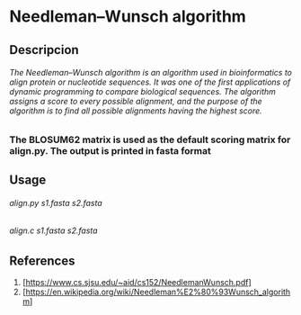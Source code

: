 # **Needleman–Wunsch algorithm**

## **Descripcion**

###### The Needleman–Wunsch algorithm is an algorithm used in bioinformatics to align protein or nucleotide sequences. It was one of the first applications of dynamic programming to compare biological sequences. The algorithm assigns a score to every possible alignment, and the purpose of the algorithm is to find all possible alignments having the highest score.
### The BLOSUM62 matrix is used as the default scoring matrix for align.py. The output is printed in fasta format

## **Usage**

###### align.py s1.fasta s2.fasta

###### align.c s1.fasta s2.fasta

## **References**

1. [https://www.cs.sjsu.edu/~aid/cs152/NeedlemanWunsch.pdf]
2. [https://en.wikipedia.org/wiki/Needleman%E2%80%93Wunsch_algorithm]
